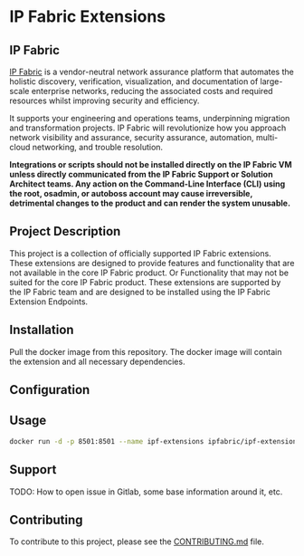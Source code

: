 # IP Fabric Extensions 

## IP Fabric

[IP Fabric](https://ipfabric.io) is a vendor-neutral network assurance platform that automates the 
holistic discovery, verification, visualization, and documentation of 
large-scale enterprise networks, reducing the associated costs and required 
resources whilst improving security and efficiency.

It supports your engineering and operations teams, underpinning migration and 
transformation projects. IP Fabric will revolutionize how you approach network 
visibility and assurance, security assurance, automation, multi-cloud 
networking, and trouble resolution.

**Integrations or scripts should not be installed directly on the IP Fabric VM unless directly communicated from the
IP Fabric Support or Solution Architect teams.  Any action on the Command-Line Interface (CLI) using the root, osadmin,
or autoboss account may cause irreversible, detrimental changes to the product and can render the system unusable.**

## Project Description

This project is a collection of officially supported IP Fabric extensions.  These extensions are designed to provide 
features and functionality that are not available in the core IP Fabric product. Or Functionality that may not be suited
for the core IP Fabric product. These extensions are supported by the IP Fabric team and are designed to be installed 
using the IP Fabric Extension Endpoints.

## Installation

Pull the docker image from this repository. The docker image will contain the extension and all necessary dependencies.


## Configuration

<Configuration Information>

## Usage

```bash
docker run -d -p 8501:8501 --name ipf-extensions ipfabric/ipf-extensions:latest`
```

## Support

TODO: How to open issue in Gitlab, some base information around it, etc.

## Contributing

To contribute to this project, please see the [CONTRIBUTING.md](docs/CONTRIBUTING.md) file.
